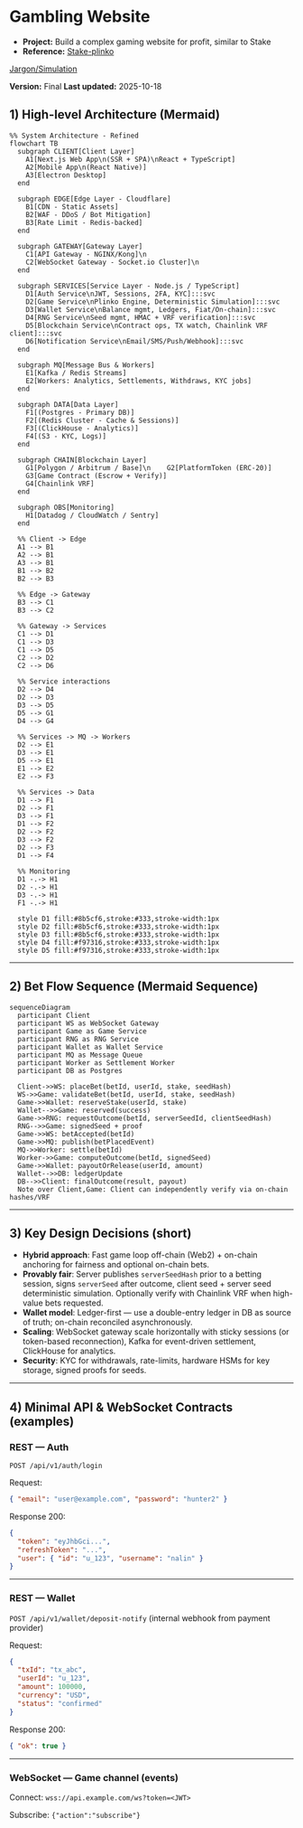 # Gambling Website

- **Project:** Build a complex gaming website for profit, similar to Stake
- **Reference:** [Stake-plinko](https://stake.bet/casino/games/plinko?c=okbrvplink3Ind)

[Jargon/Simulation](https://github.com/NalinDalal/plinko-simulation)

**Version:** Final
**Last updated:** 2025-10-18

## 1) High-level Architecture (Mermaid)

```mermaid
%% System Architecture - Refined
flowchart TB
  subgraph CLIENT[Client Layer]
    A1[Next.js Web App\n(SSR + SPA)\nReact + TypeScript]
    A2[Mobile App\n(React Native)]
    A3[Electron Desktop]
  end

  subgraph EDGE[Edge Layer - Cloudflare]
    B1[CDN - Static Assets]
    B2[WAF - DDoS / Bot Mitigation]
    B3[Rate Limit - Redis-backed]
  end

  subgraph GATEWAY[Gateway Layer]
    C1[API Gateway - NGINX/Kong]\n
    C2[WebSocket Gateway - Socket.io Cluster]\n
  end

  subgraph SERVICES[Service Layer - Node.js / TypeScript]
    D1[Auth Service\nJWT, Sessions, 2FA, KYC]:::svc
    D2[Game Service\nPlinko Engine, Deterministic Simulation]:::svc
    D3[Wallet Service\nBalance mgmt, Ledgers, Fiat/On-chain]:::svc
    D4[RNG Service\nSeed mgmt, HMAC + VRF verification]:::svc
    D5[Blockchain Service\nContract ops, TX watch, Chainlink VRF client]:::svc
    D6[Notification Service\nEmail/SMS/Push/Webhook]:::svc
  end

  subgraph MQ[Message Bus & Workers]
    E1[Kafka / Redis Streams]
    E2[Workers: Analytics, Settlements, Withdraws, KYC jobs]
  end

  subgraph DATA[Data Layer]
    F1[(Postgres - Primary DB)]
    F2[(Redis Cluster - Cache & Sessions)]
    F3[(ClickHouse - Analytics)]
    F4[(S3 - KYC, Logs)]
  end

  subgraph CHAIN[Blockchain Layer]
    G1[Polygon / Arbitrum / Base]\n    G2[PlatformToken (ERC-20)]
    G3[Game Contract (Escrow + Verify)]
    G4[Chainlink VRF]
  end

  subgraph OBS[Monitoring]
    H1[Datadog / CloudWatch / Sentry]
  end

  %% Client -> Edge
  A1 --> B1
  A2 --> B1
  A3 --> B1
  B1 --> B2
  B2 --> B3

  %% Edge -> Gateway
  B3 --> C1
  B3 --> C2

  %% Gateway -> Services
  C1 --> D1
  C1 --> D3
  C1 --> D5
  C2 --> D2
  C2 --> D6

  %% Service interactions
  D2 --> D4
  D2 --> D3
  D3 --> D5
  D5 --> G1
  D4 --> G4

  %% Services -> MQ -> Workers
  D2 --> E1
  D3 --> E1
  D5 --> E1
  E1 --> E2
  E2 --> F3

  %% Services -> Data
  D1 --> F1
  D2 --> F1
  D3 --> F1
  D1 --> F2
  D2 --> F2
  D3 --> F2
  D2 --> F3
  D1 --> F4

  %% Monitoring
  D1 -.-> H1
  D2 -.-> H1
  D3 -.-> H1
  F1 -.-> H1

  style D1 fill:#8b5cf6,stroke:#333,stroke-width:1px
  style D2 fill:#8b5cf6,stroke:#333,stroke-width:1px
  style D3 fill:#8b5cf6,stroke:#333,stroke-width:1px
  style D4 fill:#f97316,stroke:#333,stroke-width:1px
  style D5 fill:#f97316,stroke:#333,stroke-width:1px
```

---

## 2) Bet Flow Sequence (Mermaid Sequence)

```mermaid
sequenceDiagram
  participant Client
  participant WS as WebSocket Gateway
  participant Game as Game Service
  participant RNG as RNG Service
  participant Wallet as Wallet Service
  participant MQ as Message Queue
  participant Worker as Settlement Worker
  participant DB as Postgres

  Client->>WS: placeBet(betId, userId, stake, seedHash)
  WS->>Game: validateBet(betId, userId, stake, seedHash)
  Game->>Wallet: reserveStake(userId, stake)
  Wallet-->>Game: reserved(success)
  Game->>RNG: requestOutcome(betId, serverSeedId, clientSeedHash)
  RNG-->>Game: signedSeed + proof
  Game->>WS: betAccepted(betId)
  Game->>MQ: publish(betPlacedEvent)
  MQ->>Worker: settle(betId)
  Worker->>Game: computeOutcome(betId, signedSeed)
  Game->>Wallet: payoutOrRelease(userId, amount)
  Wallet-->>DB: ledgerUpdate
  DB-->>Client: finalOutcome(result, payout)
  Note over Client,Game: Client can independently verify via on-chain hashes/VRF
```

---

## 3) Key Design Decisions (short)

- **Hybrid approach**: Fast game loop off-chain (Web2) + on-chain anchoring for fairness and optional on-chain bets.
- **Provably fair**: Server publishes `serverSeedHash` prior to a betting session, signs `serverSeed` after outcome, client seed + server seed deterministic simulation. Optionally verify with Chainlink VRF when high-value bets requested.
- **Wallet model**: Ledger-first — use a double-entry ledger in DB as source of truth; on-chain reconciled asynchronously.
- **Scaling**: WebSocket gateway scale horizontally with sticky sessions (or token-based reconnection), Kafka for event-driven settlement, ClickHouse for analytics.
- **Security**: KYC for withdrawals, rate-limits, hardware HSMs for key storage, signed proofs for seeds.

---

## 4) Minimal API & WebSocket Contracts (examples)

### REST — Auth

`POST /api/v1/auth/login`

Request:

```json
{ "email": "user@example.com", "password": "hunter2" }
```

Response 200:

```json
{
  "token": "eyJhbGci...",
  "refreshToken": "...",
  "user": { "id": "u_123", "username": "nalin" }
}
```

---

### REST — Wallet

`POST /api/v1/wallet/deposit-notify` (internal webhook from payment provider)

Request:

```json
{
  "txId": "tx_abc",
  "userId": "u_123",
  "amount": 100000,
  "currency": "USD",
  "status": "confirmed"
}
```

Response 200:

```json
{ "ok": true }
```

---

### WebSocket — Game channel (events)

Connect: `wss://api.example.com/ws?token=<JWT>`

Subscribe: `{"action":"subscribe"}`
